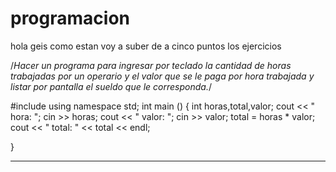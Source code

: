 # programacion
hola geis como estan
voy a suber de a cinco puntos los ejercicios

/*Hacer un programa para ingresar por teclado la cantidad de horas trabajadas
por un operario y el valor que se le paga por hora trabajada y listar por pantalla
el sueldo que le corresponda.*/

#include <iostream>
using namespace std;
int main () {
  int horas,total,valor;
  cout << " hora: ";
  cin >> horas;
  cout << " valor: ";
  cin >> valor;
  total = horas * valor;
  cout << " total: " << total << endl;
  
}

-------------------------------------------------------------


